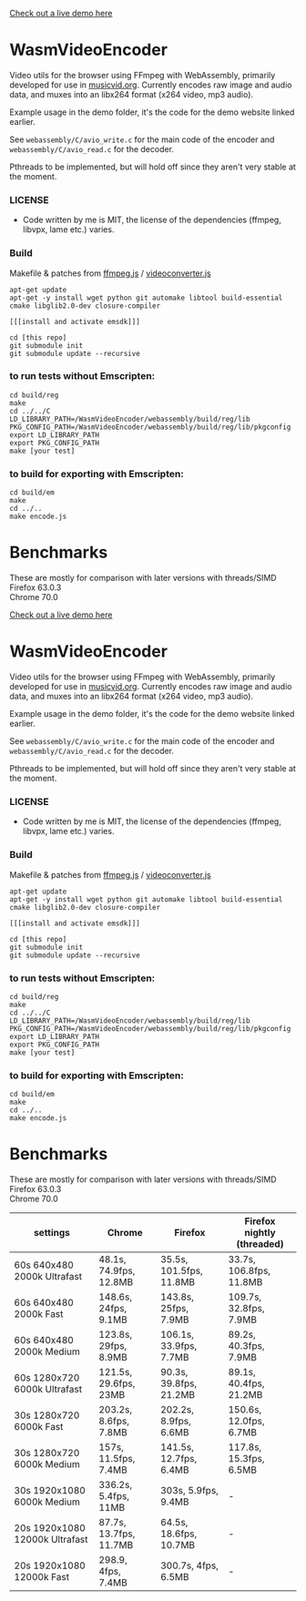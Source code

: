 [Check out a live demo here](http://videoncoder.s3-website.eu-central-1.amazonaws.com/)

# WasmVideoEncoder
Video utils for the browser using FFmpeg with WebAssembly, primarily developed for use in [musicvid.org](https://github.com/alexvestin/musicvid.org).
Currently encodes raw image and audio data, and muxes into an libx264 format (x264 video, mp3 audio).

Example usage in the demo folder, it's the code for the demo website linked earlier.

See ```webassembly/C/avio_write.c``` for the main code of the encoder and ```webassembly/C/avio_read.c``` for the decoder.

Pthreads to be implemented, but will hold off since they aren't very stable at the moment.

### LICENSE
- Code written by me is MIT, the license of the dependencies (ffmpeg, libvpx, lame etc.) varies.

### Build
Makefile & patches from [ffmpeg.js](https://github.com/Kagami/ffmpeg.js/) / [videoconverter.js](https://bgrins.github.io/videoconverter.js/)
```
apt-get update
apt-get -y install wget python git automake libtool build-essential cmake libglib2.0-dev closure-compiler

[[[install and activate emsdk]]]

cd [this repo]
git submodule init
git submodule update --recursive

```

### to run tests without Emscripten:
```
cd build/reg
make 
cd ../../C
LD_LIBRARY_PATH=/WasmVideoEncoder/webassembly/build/reg/lib
PKG_CONFIG_PATH=/WasmVideoEncoder/webassembly/build/reg/lib/pkgconfig
export LD_LIBRARY_PATH
export PKG_CONFIG_PATH
make [your test]
```

### to build for exporting with Emscripten:
```
cd build/em
make
cd ../..
make encode.js
```

# Benchmarks
These are mostly for comparison with later versions with threads/SIMD  
Firefox 63.0.3  
Chrome 70.0  


[Check out a live demo here](http://videoncoder.s3-website.eu-central-1.amazonaws.com/)

# WasmVideoEncoder
Video utils for the browser using FFmpeg with WebAssembly, primarily developed for use in [musicvid.org](https://github.com/alexvestin/musicvid.org).
Currently encodes raw image and audio data, and muxes into an libx264 format (x264 video, mp3 audio).

Example usage in the demo folder, it's the code for the demo website linked earlier.

See ```webassembly/C/avio_write.c``` for the main code of the encoder and ```webassembly/C/avio_read.c``` for the decoder.

Pthreads to be implemented, but will hold off since they aren't very stable at the moment.

### LICENSE
- Code written by me is MIT, the license of the dependencies (ffmpeg, libvpx, lame etc.) varies.

### Build
Makefile & patches from [ffmpeg.js](https://github.com/Kagami/ffmpeg.js/) / [videoconverter.js](https://bgrins.github.io/videoconverter.js/)
```
apt-get update
apt-get -y install wget python git automake libtool build-essential cmake libglib2.0-dev closure-compiler

[[[install and activate emsdk]]]

cd [this repo]
git submodule init
git submodule update --recursive

```

### to run tests without Emscripten:
```
cd build/reg
make 
cd ../../C
LD_LIBRARY_PATH=/WasmVideoEncoder/webassembly/build/reg/lib
PKG_CONFIG_PATH=/WasmVideoEncoder/webassembly/build/reg/lib/pkgconfig
export LD_LIBRARY_PATH
export PKG_CONFIG_PATH
make [your test]
```

### to build for exporting with Emscripten:
```
cd build/em
make
cd ../..
make encode.js
```

# Benchmarks
These are mostly for comparison with later versions with threads/SIMD  
Firefox 63.0.3  
Chrome 70.0  


| settings | Chrome | Firefox | Firefox nightly (threaded) |
| --- | --- | --- | --- |
| 60s 640x480 2000k Ultrafast | 48.1s, 74.9fps, 12.8MB | 35.5s, 101.5fps, 11.8MB | 33.7s, 106.8fps, 11.8MB |
| 60s 640x480 2000k Fast | 148.6s, 24fps, 9.1MB  | 143.8s, 25fps, 7.9MB | 109.7s, 32.8fps, 7.9MB |
| 60s 640x480 2000k Medium | 123.8s, 29fps, 8.9MB  | 106.1s, 33.9fps, 7.7MB | 89.2s, 40.3fps, 7.9MB |
| 60s 1280x720 6000k Ultrafast | 121.5s, 29.6fps, 23MB  | 90.3s, 39.8fps, 21.2MB | 89.1s, 40.4fps, 21.2MB |
| 30s 1280x720 6000k Fast | 203.2s, 8.6fps, 7.8MB   | 202.2s, 8.9fps, 6.6MB | 150.6s, 12.0fps, 6.7MB |
| 30s 1280x720 6000k Medium | 157s, 11.5fps, 7.4MB | 141.5s, 12.7fps, 6.4MB | 117.8s, 15.3fps, 6.5MB |
| 30s 1920x1080 6000k Medium | 336.2s, 5.4fps, 11MB  | 303s,  5.9fps, 9.4MB | - |
| 20s 1920x1080 12000k Ultrafast | 87.7s, 13.7fps, 11.7MB | 64.5s, 18.6fps, 10.7MB | - |
| 20s 1920x1080 12000k Fast | 298.9, 4fps, 7.4MB  | 300.7s, 4fps, 6.5MB | - |

